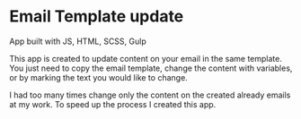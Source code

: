 # Email Template update

App built with JS, HTML, SCSS, Gulp

This app is created to update content on your email in the same template. You just need to copy the email template, change the content with variables, or by marking the text you would like to change.

I had too many times change only the content on the created already emails at my work. To speed up the process I created this app.